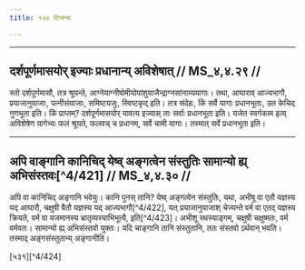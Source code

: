 ```yaml
---
title: १२४ टिप्पन्यः

---
```


[^4/419]: E2: tena tena

[^4/420]: E2: 5,100; E6: 2,62

____________________________________________

## दर्शपूर्णमासयोर् इज्याः प्रधानान्य् अविशेषात् // MS_४,४.२९ //

स्तो दर्शपूर्णमासौ, तत्र श्रूयन्ते, आग्नेयाग्नीषोमीयोपांशुयाजैन्द्राग्नसांनाय्ययागाः। तथा, आघाराव् आज्यभागौ, प्रयाजानुयाजाः, पत्नीसंयाजाः, समिष्टयजुः, स्विष्टकृद् इति। तत्र संदेहः, किं सर्वे यागाः प्रधानभूताः, उत केचिद् गुणभूता इति। किं प्राप्तम्? दर्शपूर्णमासयोर् यावत्य इज्यास् ताः सर्वाः प्रधानभूता इति। यजेत स्वर्गकाम इत्य् अविशेषेण यागेभ्यः फलं श्रूयते, फलवच् च प्रधानम्, सर्वे चामी यागाः। तस्मात् सर्वे प्रधानभूता इति।


____________________________________________


## अपि वाङ्गानि कानिचिद् येष्व् अङ्गत्वेन संस्तुतिः सामान्यो ह्य् अभिसंस्तवः[^4/421] // MS_४,४.३० //

अपि वा कानिचिद् अङ्गानि भवेयुः। कानि पुनस् तानि? येष्व् अङ्गत्वेन संस्तुतिः, यथा, अभीषू वा एतौ यज्ञस्य यद् आघारौ, चक्षुषी वैतौ यज्ञस्य यद् आज्यभागौ[^4/422], यत् प्रयाजानुयाजाश् चेज्यन्ते वर्म वा एतद् यज्ञस्य क्रियते, वर्म वा यजमानस्य भ्रातृव्यस्याभिभूत्यै, इति[^4/423]। अभीशू रथस्याङ्गम्, चक्षुषी चक्षुष्मतः, वर्म वर्मवतः। सामान्यो ह्य् अभिसंस्तवो युक्तः। यदि चाङ्गानि तानि संस्तुतानि, ततः संस्तवो ऽर्थवान् भवति। तस्माद् अङ्गसंस्तुतान्य् अङ्गानीति।

[५३१][^4/424]
